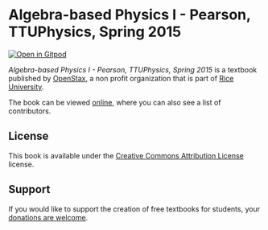 # Algebra-based Physics I - Pearson, TTUPhysics, Spring 2015

[![Open in Gitpod](https://gitpod.io/button/open-in-gitpod.svg)](https://gitpod.io/from-referrer/)

_Algebra-based Physics I - Pearson, TTUPhysics, Spring 2015_ is a textbook published by [OpenStax](https://openstax.org/), a non profit organization that is part of [Rice University](https://www.rice.edu/).

The book can be viewed [online](https://github.com/cnx-user-books/cnxbook-algebra-based-physics-i-pearson-ttuphysics-spring-2015/releases/latest), where you can also see a list of contributors.

## License
This book is available under the [Creative Commons Attribution License](./LICENSE) license.

## Support
If you would like to support the creation of free textbooks for students, your [donations are welcome](https://riceconnect.rice.edu/donation/support-openstax-banner).
